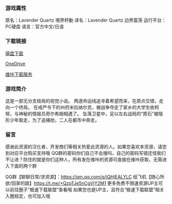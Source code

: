 ### 游戏属性
原名：Lavender Quartz 境界秤動
译名：Lavender Quartz 边界震荡
运行平台：PC硬盘
语言：官方中文/日语
### 下载链接
[萌盘下载](https://pan.moe/s/rv5nSp)

[OneDrive](https://wgtp6-my.sharepoint.com/:u:/g/personal/lingvt_wgtp6_onmicrosoft_com/EXjt91xdCQ9AsYSZ9RHSweoBNZRif7yyzXBDXv2po_TVaQ?e=KDdiae)

[维咔下载服务](https://vikingfile.com/f/R8ra0jsqRU)

### 游戏简介
这是一部无分支结局的视觉小说。 两道命运线追寻着希望而来，在原点交错，走向一个终局。 在戒严令下的州府米拉纳尔克，被战争夺走了家乡的大学生依柯努，与神秘的情报员奇尔希姆相遇了。 坠落卫星中，足以左右战局的“原石”被隐形少年取走，为了追捕他，二人在都市中奔走。

### 留言
感谢此资源的汉化者，开发商们等相关热爱此资源的人。如果您喜欢本资源，请您到对应平台购买支持哦
QQ群的密码你们自己不会搜吗，自己的密码写错还怪我们不让进？防住的就是你们这种人，所有发在维咔的资源可直接在维咔获取，无需进入下面的两个群

QQ群【聊聊日常/求资源】：https://qm.qq.com/q/iQHjEALYLC
纸飞机【随心所欲/回家的路】https://t.me/+QzpTJe5nCgVjY2M1
更多免费不限速资源UP主可以前往圈子“极速下载联盟”查看哦
如果您也是UP主，且符合“极速下载联盟”相关入圈规定，也可加入哦